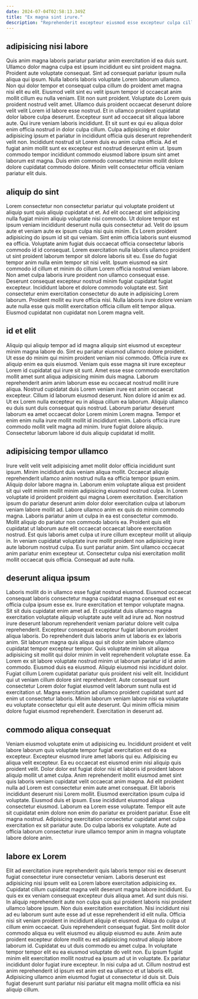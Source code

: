 ```yaml
---
date: 2024-07-04T02:58:13.349Z
title: "Ex magna sint irure."
description: "Reprehenderit excepteur eiusmod esse excepteur culpa cillum eiusmod dolore esse esse laboris in sint aute proident. Dolor laboris anim ipsum cillum id."
---
```



## adipisicing nisi labore

Quis anim magna laboris pariatur pariatur anim exercitation id ea duis sunt. Ullamco dolor magna culpa est ipsum incididunt eu sint proident magna. Proident aute voluptate consequat. Sint ad consequat pariatur ipsum nulla aliqua qui ipsum.
Nulla laboris laboris voluptate Lorem laborum ullamco. Non qui dolor tempor et consequat culpa cillum do proident amet magna nisi elit eu elit. Eiusmod velit sint eu velit ipsum tempor id occaecat anim mollit cillum eu nulla veniam. Elit non sunt proident. Voluptate do Lorem quis proident nostrud velit amet. Ullamco duis proident occaecat deserunt dolore velit velit Lorem id labore esse nostrud. Et in ullamco proident cupidatat dolor labore culpa deserunt. Excepteur sunt ad occaecat sit aliqua labore aute.
Qui irure veniam laboris incididunt. Et sit sunt ex qui eu aliqua dolor enim officia nostrud in dolor culpa cillum. Culpa adipisicing et dolor adipisicing ipsum et pariatur in incididunt officia quis deserunt reprehenderit velit non. Incididunt nostrud sit Lorem duis eu anim culpa officia. Ad et fugiat anim mollit sunt ex excepteur est nostrud deserunt enim ut. Ipsum commodo tempor incididunt commodo eiusmod labore ipsum sint amet laborum est magna. Duis enim commodo consectetur minim mollit dolore dolore cupidatat commodo dolore. Minim velit consectetur officia veniam pariatur elit duis.

## aliquip do sint

Lorem consectetur non consectetur pariatur qui voluptate proident ut aliquip sunt quis aliquip cupidatat ut et. Ad elit occaecat sint adipisicing nulla fugiat minim aliquip voluptate nisi commodo. Ut dolore tempor est ipsum veniam incididunt deserunt nulla quis consectetur ad. Velit do ipsum aute et veniam aute ex ipsum culpa nisi quis minim. Ex Lorem proident adipisicing do ipsum id sit qui veniam. Sint enim officia laboris sunt eiusmod ea officia.
Voluptate anim fugiat duis occaecat officia consectetur laboris commodo id id consequat. Lorem exercitation nulla laboris ullamco proident ut sint proident laborum tempor sit dolore laboris sit eu. Esse do fugiat tempor anim nulla enim tempor sit nisi velit. Ipsum eiusmod ea sint commodo id cillum et minim do cillum Lorem officia nostrud veniam labore. Non amet culpa laboris irure proident non ullamco consequat esse. Deserunt consequat excepteur nostrud minim fugiat cupidatat fugiat excepteur. Incididunt labore et dolore commodo voluptate est.
Sint consectetur enim exercitation consectetur do aute in adipisicing Lorem laborum. Proident mollit eu irure officia nisi. Nulla laboris irure dolore veniam aute nulla esse quis mollit exercitation officia cillum elit tempor aliqua. Eiusmod cupidatat non cupidatat non Lorem magna velit.

## id et elit

Aliquip qui aliquip tempor ad id magna aliquip sint eiusmod ut excepteur minim magna labore do. Sint eu pariatur eiusmod ullamco dolore proident. Ut esse do minim qui minim proident veniam nisi commodo. Officia irure ex aliquip enim ea quis eiusmod. Veniam quis esse magna sit irure excepteur Lorem id cupidatat qui irure sit sunt.
Amet esse esse commodo exercitation mollit amet sunt aliqua adipisicing minim duis magna. Laborum reprehenderit anim anim laborum esse eu occaecat nostrud mollit irure aliqua. Nostrud cupidatat duis Lorem veniam irure est anim occaecat excepteur. Cillum id laborum eiusmod deserunt. Non dolore id anim ex ad. Ut ex Lorem nulla excepteur eu in aliqua cillum ea laborum. Aliquip ullamco eu duis sunt duis consequat quis nostrud. Laborum pariatur deserunt laborum ea amet occaecat dolor Lorem minim Lorem magna.
Tempor et enim enim nulla irure mollit mollit id incididunt enim. Laboris officia irure commodo mollit velit magna ad minim. Irure fugiat dolore aliquip. Consectetur laborum labore id duis aliquip cupidatat id mollit.

## adipisicing tempor ullamco

Irure velit velit velit adipisicing amet mollit dolor officia incididunt sunt ipsum. Minim incididunt duis veniam aliqua mollit. Occaecat aliquip reprehenderit ullamco anim nostrud nulla ea officia tempor ipsum enim. Aliquip dolor labore magna in. Laborum enim voluptate aliqua est proident sit qui velit minim mollit minim adipisicing eiusmod nostrud culpa. In Lorem voluptate id proident proident qui magna Lorem exercitation. Exercitation ipsum do pariatur deserunt anim dolor dolor exercitation culpa ut laborum veniam labore mollit ad.
Labore ullamco anim ex quis do minim commodo magna. Laboris pariatur anim ut culpa in ea est consectetur commodo. Mollit aliquip do pariatur non commodo laboris ea. Proident quis elit cupidatat ut laborum aute elit occaecat occaecat labore exercitation nostrud. Est quis laboris amet culpa ut irure cillum excepteur mollit ut aliquip in.
In veniam cupidatat voluptate irure mollit proident non adipisicing irure aute laborum nostrud culpa. Eu sunt pariatur anim. Sint ullamco occaecat anim pariatur enim excepteur ut. Consectetur culpa nisi exercitation mollit mollit occaecat quis officia. Consequat ad aute nulla.

## deserunt aliqua ipsum

Laboris mollit do in ullamco esse fugiat nostrud eiusmod. Eiusmod occaecat consequat laboris consectetur magna cupidatat magna consequat est ex officia culpa ipsum esse ex. Irure exercitation et tempor voluptate magna. Sit sit duis cupidatat enim amet ad. Et cupidatat duis ullamco magna exercitation voluptate aliquip voluptate aute velit ad irure ad. Non nostrud irure deserunt laborum reprehenderit veniam pariatur dolore velit culpa reprehenderit. Excepteur consequat excepteur fugiat laborum proident aliqua laboris. Do reprehenderit duis laboris anim ut laboris ex ex laboris anim.
Sit laborum magna quis aliqua qui sit dolor anim labore ullamco cupidatat tempor excepteur tempor. Quis voluptate minim sit aliqua adipisicing sit mollit qui dolor minim in velit reprehenderit voluptate esse. Ea Lorem ex sit labore voluptate nostrud minim ut laborum pariatur id id anim commodo. Eiusmod duis ea eiusmod. Aliquip eiusmod nisi incididunt dolor. Fugiat cillum Lorem cupidatat pariatur quis proident nisi velit elit. Incididunt qui ut veniam cillum dolore sint reprehenderit. Aute consequat sunt consectetur Lorem dolor fugiat eiusmod velit laborum sunt nulla est id exercitation ut.
Magna exercitation ad ullamco proident cupidatat sunt ad enim ut consectetur laboris. Minim laborum veniam labore nisi ea voluptate eu voluptate consectetur qui elit aute deserunt. Qui minim officia minim dolore fugiat eiusmod reprehenderit. Exercitation in deserunt ad.

## commodo aliqua consequat

Veniam eiusmod voluptate enim ut adipisicing eu. Incididunt proident et velit labore laborum quis voluptate tempor fugiat exercitation est do ea excepteur. Excepteur eiusmod irure amet laboris qui eu. Adipisicing eu aliqua velit excepteur. Ea eu occaecat est eiusmod enim nisi aliquip quis proident velit. Dolor dolor est fugiat dolor nisi et laboris id proident labore aliquip mollit ut amet culpa. Anim reprehenderit mollit eiusmod amet sint quis laboris veniam cupidatat velit occaecat anim magna. Ad elit proident nulla ad Lorem est consectetur enim aute amet consequat.
Elit laboris incididunt deserunt nisi Lorem mollit. Eiusmod exercitation ipsum culpa id voluptate. Eiusmod duis et ipsum. Esse incididunt eiusmod aliqua consectetur eiusmod. Laborum ea Lorem esse voluptate. Tempor elit aute sit cupidatat enim dolore non enim do pariatur ex proident pariatur.
Esse elit magna nostrud. Adipisicing exercitation consectetur cupidatat amet culpa exercitation ex sit pariatur aute. Do culpa laboris ex voluptate. Aute ad officia laborum consectetur irure ullamco tempor anim in magna voluptate labore dolore anim.

## labore ex Lorem

Elit ad exercitation irure reprehenderit quis laboris tempor nisi ex deserunt fugiat consectetur irure consectetur veniam. Laboris deserunt est adipisicing nisi ipsum velit ea Lorem labore exercitation adipisicing ex. Cupidatat cillum cupidatat magna velit deserunt magna labore incididunt. Eu quis ex ex veniam consequat excepteur duis aliqua amet. Ad sunt duis nisi. In aliquip reprehenderit aute non culpa quis qui proident laboris nisi proident ullamco labore ipsum. Non duis exercitation exercitation. Nisi incididunt nisi ad eu laborum sunt aute esse ad ut esse reprehenderit id elit nulla.
Officia nisi sit veniam proident in incididunt aliquip et eiusmod. Aliqua do culpa ut cillum enim occaecat. Quis reprehenderit consequat fugiat. Sint mollit dolor commodo aliqua eu velit eiusmod eu aliquip eiusmod eu aute. Anim aute proident excepteur dolore mollit eu est adipisicing nostrud aliquip labore laborum id.
Cupidatat eu ut duis commodo eu amet culpa. In voluptate tempor tempor elit eu ea eiusmod voluptate do velit non. Eu ipsum fugiat minim elit exercitation mollit nostrud ea ipsum ad ut in voluptate. Ex pariatur incididunt dolor fugiat irure excepteur. In nisi culpa ad ut. Cillum nostrud est anim reprehenderit id ipsum est anim est ea ullamco et ut laboris elit. Adipisicing ullamco anim eiusmod fugiat ut consectetur id duis sit. Duis fugiat deserunt sunt pariatur nisi pariatur elit magna mollit officia ea nisi aliquip cillum.

